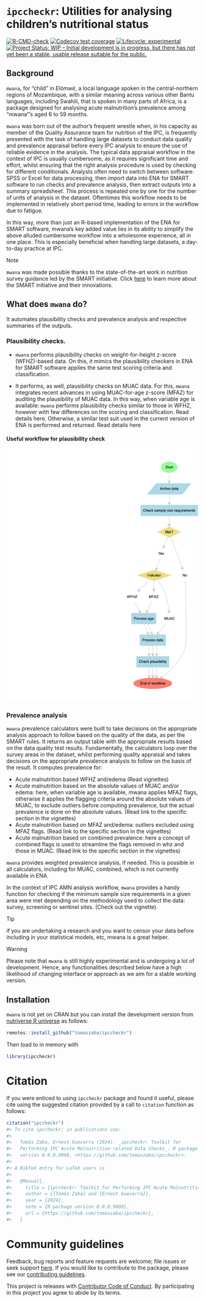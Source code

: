 

<!-- README.md is generated from README.Rmd. Please edit that file -->

# `ipccheckr`: Utilities for analysing children’s nutritional status

<!-- badges: start -->

[![R-CMD-check](https://github.com/nutriverse/mwana/actions/workflows/R-CMD-check.yaml/badge.svg)](https://github.com/tomaszaba/ipccheckr/actions/workflows/R-CMD-check.yaml)
[![Codecov test
coverage](https://codecov.io/gh/nutriverse/mwana/branch/main/graph/badge.svg)](https://app.codecov.io/gh/tomaszaba/ipccheckr?branch=main)
[![Lifecycle:
experimental](https://img.shields.io/badge/lifecycle-experimental-orange.svg)](https://lifecycle.r-lib.org/articles/stages.html#experimental)
[![Project Status: WIP – Initial development is in progress, but there
has not yet been a stable, usable release suitable for the
public.](https://www.repostatus.org/badges/latest/wip.svg)](https://www.repostatus.org/#wip)
<!-- badges: end -->

## Background

`mwana`, for “child” in *Elómwè*, a local language spoken in the
central-northern regions of Mozambique, with a similar meaning across
various other Bantu languages, including Swahili, that is spoken in many
parts of Africa, is a package designed for analysing acute
malnutrition’s prevalence among “mwana”’s aged 6 to 59 months.

`mwana` was born out of the author’s frequent wrestle when, in his
capacity as member of the Quality Assurance team for nutrition of the
IPC, is frequently presented with the task of handling large datasets to
conduct data quality and prevalence appraisal before every IPC analysis
to ensure the use of reliable evidence in the analysis. The typical data
appraisal workflow in the context of IPC is usually cumbersome, as it
requires significant time and effort, whilst ensuring that the right
analysis procedure is used by checking for different conditionals.
Analysts often need to switch between software: SPSS or Excel for data
processing, then import data into ENA for SMART software to run checks
and prevalence analysis, then extract outputs into a summary
spreadsheet. This process is repeated one by one for the number of units
of analysis in the dataset. Oftentimes this workflow needs to be
implemented in relatively short period time, leading to errors in the
workflow due to fatigue.

In this way, more than just an R-based implementation of the ENA for
SMART software, mwana’s key added value lies in its ability to simplify
the above alluded cumbersome workflow into a wholesome experience, all
in one place. This is especially beneficial when handling large
datasets, a day-to-day practice at IPC.

> [!NOTE]
>
> `mwana` was made possible thanks to the state-of-the-art work in
> nutrition survey guidance led by the SMART initiative. Click
> [here](https://smartmethodology.org) to learn more about the SMART
> initiative and their innovations.

## What does `mwana` do?

It automates plausibility checks and prevalence analysis and respective
summaries of the outputs.

### Plausibility checks.

- `mwana` performs plausibility checks on weight-for-height z-score
  (WFHZ)-based data. On this, it mimics the plausibility checkers in ENA
  for SMART software applies the same test scoring criteria and
  classification.

- It performs, as well, plausibility checks on MUAC data. For this,
  `mwana` integrates recent advances in using MUAC-for-age z-score
  (MFAZ) for auditing the plausibility of MUAC data. In this way, when
  variable age is available: `mwana` performs plausibility checks
  similar to those in WFHZ, however with few differences on the scoring
  and classification. Read details here. Otherwise, a similar test suit
  used in the current version of ENA is performed and returned. Read
  details here

#### Useful workflow for plausibility check

![](man/figures/README-ipccheckr_workflow-1.png)

### Prevalence analysis

`mwana` prevalence calculators were built to take decisions on the
appropriate analysis approach to follow based on the quality of the
data, as per the SMART rules. It returns an output table with the
appropriate results based on the data quality test results.
Fundamentally, the calculators loop over the survey areas in the
dataset, whilst performing quality appraisal and takes decisions on the
appropriate prevalence analysis to follow on the basis of the result. It
computes prevalence for:

- Acute malnutrition based WFHZ and/edema (Read vignettes)
- Acute malnutrition based on the absolute values of MUAC and/or edema:
  here, when variable age is available, mwana applies MFAZ flags,
  otherwise it applies the flagging criteria around the absolute values
  of MUAC, to exclude outliers before computing prevalence, but the
  actual prevalence is done on the absolute values. (Read link to the
  specific section in the vignettes)
- Acute malnutrition based on MFAZ and/edema: outliers excluded using
  MFAZ flags. (Read link to the specific section in the vignettes)
- Acute malnutrition based on combined prevalence: here a concept of
  combined flags is used to streamline the flags removed in whz and
  those in MUAC. (Read link to the specific section in the vignettes)

`mwana` provides weighted prevalence analysis, if needed. This is
possible in all calculators, including for MUAC, combined, which is not
currently available in ENA.

In the context of IPC AMN analysis workflow, `mwana` provides a handy
function for checking if the minimum sample size requirements in a given
area were met depending on the methodology used to collect the data:
survey, screening or sentinel sites. (Check out the vignette).

> [!TIP]
>
> if you are undertaking a research and you want to censor your data
> before including in your statistical models, etc, mwana is a great
> helper.

> [!WARNING]
>
> Please note that `mwana` is still highly experimental and is
> undergoing a lot of development. Hence, any functionalities described
> below have a high likelihood of changing interface or approach as we
> aim for a stable working version.

## Installation

`mwana` is not yet on CRAN but you can install the development version
from [nutriverse R universe](https://nutriverse.r-universe.dev) as
follows:

``` r
remotes::install_github("tomaszaba/ipccheckr")
```

Then load to in memory with

``` r
library(ipccheckr)
```

# Citation

If you were enticed to using `ipccheckr` package and found it useful,
please cite using the suggested citation provided by a call to
`citation` function as follows:

``` r
citation("ipccheckr")
#> To cite ipccheckr: in publications use:
#> 
#>   Tomás Zaba, Ernest Guevarra (2024). _ipccheckr: Toolkit for
#>   Performing IPC Acute Malnutrition-related Data Checks_. R package
#>   version 0.0.0.9000, <https://github.com/tomaszaba/ipccheckr>.
#> 
#> A BibTeX entry for LaTeX users is
#> 
#>   @Manual{,
#>     title = {ipccheckr: Toolkit for Performing IPC Acute Malnutrition-related Data Checks},
#>     author = {{Tomás Zaba} and {Ernest Guevarra}},
#>     year = {2024},
#>     note = {R package version 0.0.0.9000},
#>     url = {https://github.com/tomaszaba/ipccheckr},
#>   }
```

# Community guidelines

Feedback, bug reports and feature requests are welcome; file issues or
seek support [here](https://github.com/nutriverse/mwana/issues). If you
would like to contribute to the package, please see our [contributing
guidelines](https://nutriverse.io/mwana/CONTRIBUTING.html).

This project is releases with [Contributor Code of
Conduct](https://nutriverse.io/mwana/CODE_OF_CONDUCT.html). By
participating in this project you agree to abide by its terms.
